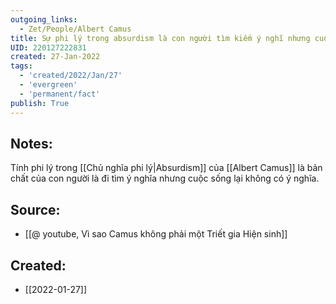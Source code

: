 ```yaml
---
outgoing_links:
  - Zet/People/Albert Camus
title: Sự phi lý trong absurdism là con người tìm kiếm ý nghĩ nhưng cuộc đời ko có ý nghĩa
UID: 220127222831
created: 27-Jan-2022
tags:
  - 'created/2022/Jan/27'
  - 'evergreen'
  - 'permanent/fact'
publish: True
---
```

## Notes:
Tính phi lý trong [[Chủ nghĩa phi lý|Absurdism]] của [[Albert Camus]] là bản chất của con người là đi tìm ý nghĩa nhưng cuộc sống lại không có ý nghĩa.

## Source:
- [[@ youtube, Vì sao Camus không phải một Triết gia Hiện sinh]]


## Created:
- [[2022-01-27]]
